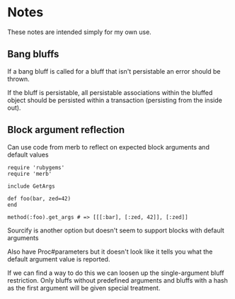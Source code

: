 # Notes

These notes are intended simply for my own use.

## Bang bluffs

If a bang bluff is called for a bluff that isn't persistable an error should be thrown.

If the bluff is persistable, all persistable associations within the bluffed object should
be persisted within a transaction (persisting from the inside out).


## Block argument reflection

Can use code from merb to reflect on expected block arguments and default values

```
require 'rubygems'
require 'merb'

include GetArgs

def foo(bar, zed=42)
end

method(:foo).get_args # => [[[:bar], [:zed, 42]], [:zed]]
```

Sourcify is another option but doesn't seem to support blocks with default arguments

Also have Proc#parameters but it doesn't look like it tells you what the default argument value is reported.


If we can find a way to do this we can loosen up the single-argument bluff restriction. Only bluffs without
predefined arguments and bluffs with a hash as the first argument will be given special treatment.

